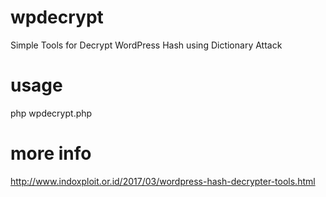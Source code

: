 # wpdecrypt
Simple Tools for Decrypt WordPress Hash using Dictionary Attack

# usage
php wpdecrypt.php

# more info
http://www.indoxploit.or.id/2017/03/wordpress-hash-decrypter-tools.html
